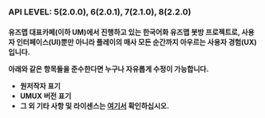 <H3>API LEVEL: 5(2.0.0), 6(2.0.1), 7(2.1.0), 8(2.2.0)<H4>
유즈맵 대표카페(이하 UM)에서 진행하고 있는 한국어화 유즈맵 봇방 프로젝트로, 
사용자 인터페이스(UI)뿐만 아니라 플레이의 매사 모든 순간까지 아우르는 사용자 경험(UX)입니다.

아래와 같은 항목들을 준수한다면 누구나 자유롭게 수정이 가능합니다.
* 원저작자 표기
* UMUX 버전 표기
* 그 외 기타 사항 및 라이센스는 [여기서](github.com/HonestSquare/UMUX/blob/master/LICENCE) 확인하십시오. 
